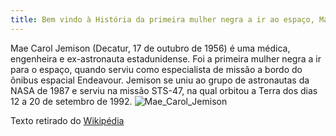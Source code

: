 ```yaml
---
title: Bem vindo à História da primeira mulher negra a ir ao espaço, Mae Jemison
---
```


Mae Carol Jemison (Decatur, 17 de outubro de 1956) é uma médica, engenheira e ex-astronauta estadunidense. Foi a primeira mulher negra a ir para o espaço, quando serviu como especialista de missão a bordo do ônibus espacial Endeavour. Jemison se uniu ao grupo de astronautas da NASA de 1987 e serviu na missão STS-47, na qual orbitou a Terra dos dias 12 a 20 de setembro de 1992.
![Mae_Carol_Jemison](https://github.com/ElizPer/skills-github-pages/assets/139496898/260b505c-6b2e-45db-bb04-bcc803f51514)

Texto retirado do [Wikipédia](https://pt.wikipedia.org/wiki/Mae_Jemison)

